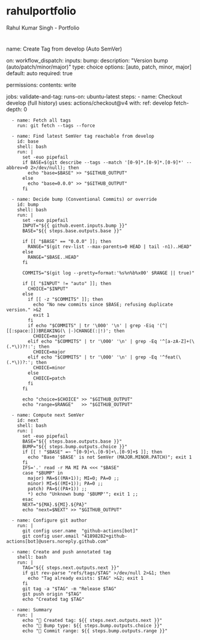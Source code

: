 # rahulportfolio
Rahul Kumar Singh - Portfolio


#

name: Create Tag from develop (Auto SemVer)

on:
  workflow_dispatch:
    inputs:
      bump:
        description: "Version bump (auto/patch/minor/major)"
        type: choice
        options: [auto, patch, minor, major]
        default: auto
        required: true

permissions:
  contents: write

jobs:
  validate-and-tag:
    runs-on: ubuntu-latest
    steps:
      - name: Checkout develop (full history)
        uses: actions/checkout@v4
        with:
          ref: develop
          fetch-depth: 0

      - name: Fetch all tags
        run: git fetch --tags --force

      - name: Find latest SemVer tag reachable from develop
        id: base
        shell: bash
        run: |
          set -euo pipefail
          if BASE=$(git describe --tags --match '[0-9]*.[0-9]*.[0-9]*' --abbrev=0 2>/dev/null); then
            echo "base=$BASE" >> "$GITHUB_OUTPUT"
          else
            echo "base=0.0.0" >> "$GITHUB_OUTPUT"
          fi

      - name: Decide bump (Conventional Commits) or override
        id: bump
        shell: bash
        run: |
          set -euo pipefail
          INPUT="${{ github.event.inputs.bump }}"
          BASE="${{ steps.base.outputs.base }}"

          if [[ "$BASE" == "0.0.0" ]]; then
            RANGE="$(git rev-list --max-parents=0 HEAD | tail -n1)..HEAD"
          else
            RANGE="$BASE..HEAD"
          fi

          COMMITS="$(git log --pretty=format:'%s%n%b%x00' $RANGE || true)"

          if [[ "$INPUT" != "auto" ]]; then
            CHOICE="$INPUT"
          else
            if [[ -z "$COMMITS" ]]; then
              echo "No new commits since $BASE; refusing duplicate version." >&2
              exit 1
            fi
            if echo "$COMMITS" | tr '\000' '\n' | grep -Eiq '(^|[[:space:]])BREAKING(\ |-)CHANGE(:|!)'; then
              CHOICE=major
            elif echo "$COMMITS" | tr '\000' '\n' | grep -Eq '^[a-zA-Z]+(\(.*\))?!:'; then
              CHOICE=major
            elif echo "$COMMITS" | tr '\000' '\n' | grep -Eq '^feat(\(.*\))?:'; then
              CHOICE=minor
            else
              CHOICE=patch
            fi
          fi

          echo "choice=$CHOICE" >> "$GITHUB_OUTPUT"
          echo "range=$RANGE"   >> "$GITHUB_OUTPUT"

      - name: Compute next SemVer
        id: next
        shell: bash
        run: |
          set -euo pipefail
          BASE="${{ steps.base.outputs.base }}"
          BUMP="${{ steps.bump.outputs.choice }}"
          if [[ ! "$BASE" =~ ^[0-9]+\.[0-9]+\.[0-9]+$ ]]; then
            echo "Base '$BASE' is not SemVer (MAJOR.MINOR.PATCH)"; exit 1
          fi
          IFS='.' read -r MA MI PA <<< "$BASE"
          case "$BUMP" in
            major) MA=$((MA+1)); MI=0; PA=0 ;;
            minor) MI=$((MI+1)); PA=0 ;;
            patch) PA=$((PA+1)) ;;
            *) echo "Unknown bump '$BUMP'"; exit 1 ;;
          esac
          NEXT="${MA}.${MI}.${PA}"
          echo "next=$NEXT" >> "$GITHUB_OUTPUT"

      - name: Configure git author
        run: |
          git config user.name  "github-actions[bot]"
          git config user.email "41898282+github-actions[bot]@users.noreply.github.com"

      - name: Create and push annotated tag
        shell: bash
        run: |
          TAG="${{ steps.next.outputs.next }}"
          if git rev-parse "refs/tags/$TAG" >/dev/null 2>&1; then
            echo "Tag already exists: $TAG" >&2; exit 1
          fi
          git tag -a "$TAG" -m "Release $TAG"
          git push origin "$TAG"
          echo "Created tag $TAG"

      - name: Summary
        run: |
          echo "📌 Created tag: ${{ steps.next.outputs.next }}"
          echo "🔧 Bump type: ${{ steps.bump.outputs.choice }}"
          echo "🔎 Commit range: ${{ steps.bump.outputs.range }}"

